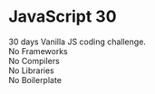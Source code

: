 # JavaScript 30
30 days Vanilla JS coding challenge.
<br>
No Frameworks <br>
No Compilers <br>
No Libraries <br>
No Boilerplate
